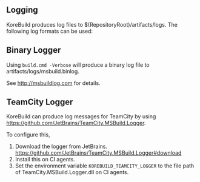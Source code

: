 Logging
-------

KoreBuild produces log files to $(RepositoryRoot)/artifacts/logs. The following log formats can be used:

## Binary Logger

Using `build.cmd -Verbose` will produce a binary log file to artifacts/logs/msbuild.binlog.

See <http://msbuildlog.com> for details.

## TeamCity Logger

KoreBuild can produce log messages for TeamCity by using <https://github.com/JetBrains/TeamCity.MSBuild.Logger>.

To configure this,

1. Download the logger from JetBrains. https://github.com/JetBrains/TeamCity.MSBuild.Logger#download
2. Install this on CI agents.
3. Set the environment variable `KOREBUILD_TEAMCITY_LOGGER` to the file path of TeamCity.MSBuild.Logger.dll on CI agents.
